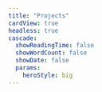 ```yaml
---
title: "Projects"
cardView: true
headless: true
cascade:
  showReadingTime: false
  showWordCount: false
  showDate: false
  params:
    heroStyle: big
---
```

